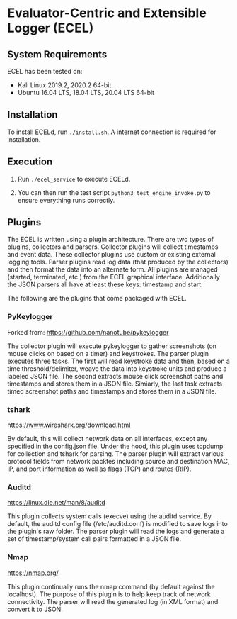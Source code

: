 # Evaluator-Centric and Extensible Logger (ECEL)

## System Requirements
ECEL has been tested on:
* Kali Linux 2019.2, 2020.2 64-bit
* Ubuntu 16.04 LTS, 18.04 LTS, 20.04 LTS 64-bit

## Installation
To install ECELd, run `./install.sh`. A internet connection is required for installation.

## Execution
1. Run `./ecel_service` to execute ECELd. 

2. You can then run the test script `python3 test_engine_invoke.py` to ensure everything runs correctly.

## Plugins

The ECEL is written using a plugin architecture. There are two types of plugins, collectors and parsers. Collector plugins will collect timestamps and event data. These collector plugins use custom or existing external
logging tools. Parser plugins read log data (that produced by the collectors) and then format the data into an alternate form. All plugins are managed (started, terminated, etc.) from the ECEL graphical interface. Additionally the JSON parsers all have at least these  keys: timestamp and start. 

The following are the plugins that come packaged with ECEL.

### PyKeylogger

Forked from: https://github.com/nanotube/pykeylogger

The collector plugin will execute pykeylogger to gather screenshots (on mouse clicks on based on a timer) and keystrokes.
The parser plugin executes three tasks. The first will read keystroke data and then, based on a time threshold/delimiter, weave the data into keystroke units and produce a labeled JSON file.
The second extracts mouse click screenshot paths and timestamps and stores them in a JSON file. Simiarly, the last task extracts timed screenshot paths and timestamps and stores them in a JSON file.

### tshark

https://www.wireshark.org/download.html

By default, this will collect network data on all interfaces, except any specified in the config.json file. Under the hood, this plugin uses tcpdump for collection and tshark for parsing.
The parser plugin will extract various protocol fields from network packtes including source and destination MAC, IP, and port information as well as flags (TCP) and routes (RIP).

### Auditd

https://linux.die.net/man/8/auditd

This plugin collects system calls (execve) using the auditd service. By default, the auditd config file (/etc/auditd.conf) is modified to save logs into the plugin's raw folder.
The parser plugin will read the logs and generate a set of timestamp/system call pairs formatted in a JSON file.

### Nmap

https://nmap.org/

This plugin continually runs the nmap command (by default against the localhost). The purpose of this plugin is to help keep track of network connectivity.
The parser will read the generated log (in XML format) and convert it to JSON.
